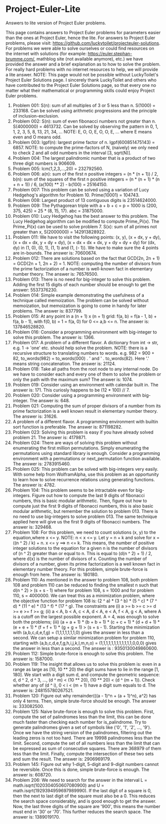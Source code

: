 # Project-Euler-Lite
Answers to lite version of Project Euler problems.

This page contains answers to Project Euler problems for parameters easier than the ones at Project Euler, hence the lite. For answers to Project Euler problems, please visit: https://github.com/luckytoilet/projecteuler-solutions. For problems we were able to solve ourselves or could find resources on the internet with solutions (for example: https://euler.stephan-brumme.com/, mathblog site (not available anymore), etc.) we have provided the answer and a brief explanation as to how to solve the problem. For really hard problems with no internet resources to help, we will provide a lite answer. NOTE: This page would not be possible without LuckyToilet's Project Euler Solutions page. I sincerely thank LuckyToilet and others who have contributed to the Project Euler Solutions page, so that every one no matter what their mathematical or programming skills could enjoy Project Euler problems. 

1. Problem 001: S(n): sum of all multiples of 3 or 5 less than n. S(1000) = 233168. Can be solved using arithmetic progressions and the principle of inclusion-exclusion.
2. Problem 002: S(n): sum of even fibonacci numbers not greater than n. S(4000000) = 4613732. Can be solved by observing the pattern in 0, 1, 1, 2, 3, 5, 8, 13, 21, 34, ... NOTE: E, O, O, E, O, O, E, ... where E means even and O means odd.
3. Problem 003: lgpf(n): largest prime factor of n. lgpf(600851475143) = 6857. NOTE: to compute the prime-factors of N, (naively) we only need to check 2 and all odd numbers in the interval [3, sqrt(N)].
4. Problem 004: The largest palindromic number that is a product of two three digit numbers is 906609.
5. Problem 005: lcm(1,2,3,...,20) = 232792560.
6. Problem 006: a(n): sum of the first n positive integers = (n * (n + 1)) / 2, b(n): sum of the squares of the first n positive integers = (n * (n + 1) * (n + n + 1)) / 6, (a(100) ** 2) - b(100) = 25164150.
7. Problem 007: This problem can be solved using a variation of Lucy Hedgehog's algorithm for Problem 10. Prime(10001) = 104743.
8. Problem 008: Largest product of 13 contiguous digits is 23514624000.
9. Problem 009: The Pythagorean triple with a + b + c = p = 1000 is (200, 375, 425) = 25 * (8, 15, 17). abc = 31875000.
10. Problem 010: Lucy Hedgehog has the best answer to this problem. The Lucy Hedgehog algorithm can be modified to compute Prime_Pi(x). The Prime_Pi(x) can be used to solve problem 7. S(x): sum of all primes not greater than x, S(2000000) = 142913828922.
11. Problem 011: We have to visit the following points: (x, y), (x + dx, y + dy), (x + dx + dx, y + dy + dy), (x + dx + dx + dx, y + dy + dy + dy) for (dx, dy) in (1, 0), (0, 1), (1, 1) and (1, (- 1)). We have to make sure the 4 points are in-bounds. The answer is: 70600674.
12. Problem 012: There are solutions based on the fact that GCD(2n, 2n + 1) = GCD(2n + 1, 2n + 2) = 1. NOTE: computing the number of divisors from the prime factorization of a number is well-known fact in elementary number theory. The answer is: 76576500.
13. Problem 013: There is no need for big-integer to solve this problem. Adding the first 15 digits of each number should be enough to get the answer: 5537376230.
14. Problem 014: Simple example demonstrating the usefulness of a technique called memoization. The problem can be solved without memoization, but memoization is going to come in handy for later problems. The answer is: 837799.
15. Problem 015: At any point in a (n + 1) x (n + 1) grid: f(a, b) = f(a - 1, b) + f(a, b - 1), with f(0, b) = 1 = f(a, 0) for 0 <= a,b <= n. The answer is: 137846528820.
16. Problem 016: Consider a programming environment with big-integer to solve this problem. The answer is: 1366.
17. Problem 017: A problem of a different flavor. A dictionary from int -> str, e.g. 1 -> 'one' etc. should help solve the problem. NOTE: there is a recursive structure to translating numbers to words. e.g. 982 = 900 + 82, to_words(982) = to_words(000) . ' and ' . to_words(82). Here '.' means string concatenation. The answer is: 21124.
18. Problem 018: Take all paths from the root node to any internal node. Do we have to consider each and every one of them to solve the problem or only the path with the maximum sum? The answer is: 1074.
19. Problem 019: Consider using an environment with calendar built in. The answer is: 171. This curiosly happens to be (12 * 100) // 7.
20. Problem 020: Consider using a programming environment with big-integer. The answer is: 648.
21. Problem 021: Computing the sum of proper divisors of a number from its prime factorization is a well known result in elementary number theory. The answer is: 31626.
22. A problem of a different flavor. A programming environment with builtin sort function is preferable. The answer is: 871198282.
23. Problem 023: Solving this problem is easy if you have already solved problem 21. The answer is: 4179871.
24. Problem 024: There are ways of solving this problem without enumerating the first million permutations. Simply enumerating the permutations using standard library is enough. Consider a programming environment with a permutations or next_permutation function available. The answer is: 2783915460.
25. Problem 025: This problem can be solved with big-integers very easily. With some help from WolframAlpha, use this problem as an opportunity to learn how to solve recurrence relations using generating functions. The answer is: 4782.
26. Problem 104: This problem seems to be intractable even for big-integers. Figure out how to compute the last 9 digits of fibonacci numbers, this is basic modular arithmetic. Then, figure out how to compute just the first 9 digits of fibonacci numbers, this is also basic modular arithmetic, but remember the solution to problem 013. There is no need to use big-integers to solve problem 013. The same technique applied here will give us the first 9 digits of fibonacci numbers. The answer is: 329468.
27. Problem 108: For this problem, we need to count solutions (x, y) to the equation,where x <= y. NOTE: n < x <= y. Let y = n + k and solve for x = ((n ^ 2) / k) + n. x <= y ==> n <= k. This means, the number of positive integer solutions to the equation for a given n is the number of divisors of (n ^ 2) greater than or equal to n. This is equal to (d(n ^ 2) + 1) / 2, where d(x) is the number of divisors of x. Counting the number of divisors of a number, given its prime factorization is a well known fact in elementary number theory. For this problem, simple brute-force is enough from here. The answer is: 180180.
28. Problem 110: As mentioned in the answer to problem 108, both problem 108 and problem 110 can be reduced to finding the smallest n such that d(n ^ 2) > (s + s - 1) where for problem 108, s = 1000 and for problem 110, s = 4000000. We can treat this as a minimization problem, where the objective function for problem 108 is: (2 ^ a) * (3 ^ b) * (5 ^ c) * (7 ^ d) * (11 ^ e) * (13 ^ f) * (17 ^ g). The constraints are (i) a >= b >= c >= d >= e >= f >= g; (ii) a < A, b < A, c < A, d < A, e < A, f < A, g < A, where A is a cutoff on the largest possible exponent. A = 4, was enough to solve both the problems; (iii) (a + a + 1) * (b + b + 1) * (c + c + 1) * (d + d + 1) * (e + e + 1) * (f + f + 1) * (g + g + 1) > (s + s - 1). Starting the minimization with (a,b,c,d,e,f,g) = (1,1,1,1,1,1,1,0) gives the answer in less than a second. We can setup a similar minimization problem for problem 110, starting with (a,b,c,d,e,f,g,h,i,j,k,l,m,n,o) = (1,1,1,1,1,1,1,1,1,1,1,1,0,0,0) gives the answer in less than a second. The answer is : 9350130049860600.
29. Problem 112: Simple brute-force is enough to solve this problem. The answer is: 1587000.
30. Problem 119: The insight that allows us to solve this problem is: even in a range as large as [10, 10 ** 20) the digit sums have to lie in the range [1, 180]. We start with a digit sum d, and compute the geometric sequence: d, d ^ 2, d ^ 3, ..., (d ^ m) < (10 ** 20), (10 ** 20) < (d ^ (m + 1)). Check whether any of (d ^ i), 0 < i < (m + 1) have a digit sum equals to d. The answer is: 248155780267521.
31. Problem 120: Figure out why remainder(((a - 1)^n + (a + 1)^n), a^2) has only 4 terms. Then, simple brute-force should be enough. The answer is: 333082500.
32. Problem 125: Naive brute-force is enough to solve this problem. First, compute the set of palindromes less than the limit, this can be done much faster than checking each number for is_palindrome. Try to generate palindromes given a set of symbols like ('0', '1', '2', ..., '9'). Once we have the string version of the palindromes, filtering out the leading zeros is not too hard. There are 19998 palindromes less than the limit. Second, compute the set of all numbers less than the limit that can be expressed as sum of consecutive squares. There are 368979 of them less than the limit. Finally, compute the intersection of these two sets and sum the result. The answer is: 2906969179.
33. Problem 145: Figure out why 1-digit, 5-digit and 9-digit numbers cannot be reversible. Once this is done, simple brute-force is enough. The answer is: 608720.
34. Problem 206: We need to search for the answer in the interval L = math.isqrt(1020304050607080900) and U = math.isqrt(1929394959697989990). If the last digit of a square is 0, then the next to last digit of the square must also be a 0. This reduces the search space considerably, and is good enough to get the answer. Now, the last three digits of the square are '900', this means the number must end in '30' or '70'. This further reduces the search space. The answer is: 1389019170.
